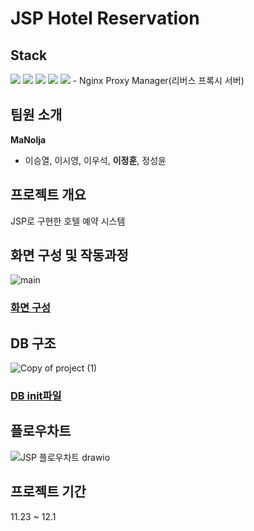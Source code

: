 # JSP Hotel Reservation
## Stack
<img src="https://img.shields.io/badge/apache%20tomcat-%23F8DC75.svg?style=for-the-badge&logo=apache-tomcat&logoColor=black">
<img src="https://img.shields.io/badge/mysql-4479A1.svg?style=for-the-badge&logo=mysql&logoColor=white">
<img src="https://img.shields.io/badge/Eclipse-FE7A16.svg?style=for-the-badge&logo=Eclipse&logoColor=white">
<img src="https://img.shields.io/badge/docker-%230db7ed.svg?style=for-the-badge&logo=docker&logoColor=white">
<img src="https://img.shields.io/badge/Cloudflare-F38020?style=for-the-badge&logo=Cloudflare&logoColor=white">
- Nginx Proxy Manager(리버스 프록시 서버)

## 팀원 소개
**MaNolja**
- 이승열, 이시영, 이우석, **이정훈**, 정성윤

## 프로젝트 개요
JSP로 구현한 호텔 예약 시스템


## 화면 구성 및 작동과정
![main](https://github.com/ejeonghun/Jsp-Hotel-Reservation/assets/41509711/d7694a2a-02b9-495b-bee2-a46cac51bdfd)

### [화면 구성](https://github.com/ejeonghun/Jsp-Hotel-Reservation/wiki/%ED%99%94%EB%A9%B4-%EA%B5%AC%EC%84%B1)


## DB 구조
![Copy of project (1)](https://github.com/ejeonghun/Jsp-Hotel-Reservation/assets/41509711/5dbfb96d-4cd0-4717-afea-dc961e5cfc32)

### [DB init파일](https://github.com/ejeonghun/Jsp-Hotel-Reservation/raw/main/init.sql)

## 플로우차트
![JSP 플로우차트 drawio](https://github.com/ejeonghun/Jsp-Hotel-Reservation/assets/41509711/11bab6b6-4629-4ace-bbc7-df78b89966b6)


## 프로젝트 기간 
11.23 ~ 12.1 
